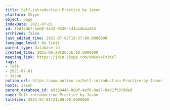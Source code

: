 ```yaml
---
title: Self-introduction Practice by Jason
platform: Skype
object: page
indexDate: 2021-07-01
id: f5dfedb7-beb8-4e33-9539-144a1dbaa264
archived: false
last_edited_time: 2021-07-02T18:57:00.0000000
language_level: No limit
parent_type: database_id
created_time: 2021-06-28T20:56:00.0000000
meeting_link: https://join.skype.com/xMKyV4Fx3KXT
tags:
- Talk
- 2021-07-01
- Jason
notion_url: https://www.notion.so/Self-introduction-Practice-by-Jason-f5dfedb7beb84e339539144a1dbaa264
hosts: Jason
parent_database_id: e9339446-880f-4ef0-8ad7-8ad1f507dded
name: Self-introduction Practice by Jason
talktime: 2021-07-01T21:00:00.0000000
---
```







